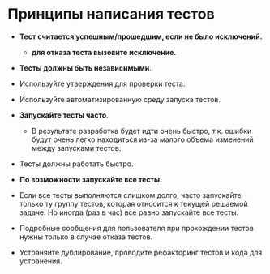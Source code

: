 # Принципы написания тестов

- **Тест считается успешным/прошедшим, если не было исключений.**
  - **для отказа теста вызовите исключение.**

- **Тесты должны быть независимыми**.

- Используйте утверждения для проверки теста.

- Используйте автоматизированную среду запуска тестов.

- **Запускайте тесты часто**.
  - В результате разработка будет идти очень быстро, т.к. ошибки будут очень легко находиться из-за малого объема изменений между запусками тестов.

- Тесты должны работать быстро.

- **По возможности запускайте все тесты.**

- Если все тесты выполняются слишком долго, часто запускайте только ту группу тестов, которая относится к текущей решаемой задаче. Но иногда (раз в час) все равно запускайте все тесты.

- Подробные сообщения для пользователя при прохождении тестов нужны только в случае отказа тестов.

- Устраняйте дублирование, проводите рефакторинг тестов и кода для устранения.
